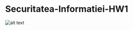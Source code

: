 # Securitatea-Informatiei-HW1


![alt text](https://github.com/Vladcorjuc/Securitatea-Informatiei-HW1/edit/main/arhitecture.png)
